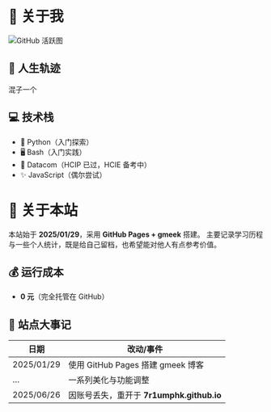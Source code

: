 

# 👋 关于我

![GitHub 活跃图](https://ghchart.rshah.org/7r1umphk)

## 🌟 人生轨迹

混子一个

## 💻 技术栈

- 🐍 Python（入门探索）
- 🖥 Bash（入门实践）
- 📡 Datacom（HCIP 已过，HCIE 备考中）
- ✨ JavaScript（偶尔尝试）

# 📝 关于本站

本站始于 **2025/01/29**，采用 **GitHub Pages + gmeek** 搭建。
 主要记录学习历程与一些个人统计，既是给自己留档，也希望能对他人有点参考价值。

## 💰 运行成本

- **0 元**（完全托管在 GitHub）

## 📅 站点大事记

| 日期       | 改动/事件                                 |
| ---------- | ----------------------------------------- |
| 2025/01/29 | 使用 GitHub Pages 搭建 gmeek 博客         |
| …          | 一系列美化与功能调整                      |
| 2025/06/26 | 因账号丢失，重开于 **7r1umphk.github.io** |

